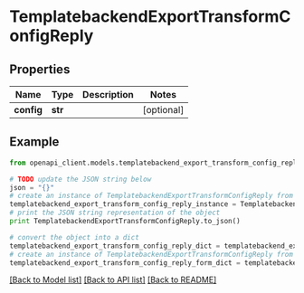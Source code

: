 # TemplatebackendExportTransformConfigReply


## Properties

Name | Type | Description | Notes
------------ | ------------- | ------------- | -------------
**config** | **str** |  | [optional] 

## Example

```python
from openapi_client.models.templatebackend_export_transform_config_reply import TemplatebackendExportTransformConfigReply

# TODO update the JSON string below
json = "{}"
# create an instance of TemplatebackendExportTransformConfigReply from a JSON string
templatebackend_export_transform_config_reply_instance = TemplatebackendExportTransformConfigReply.from_json(json)
# print the JSON string representation of the object
print TemplatebackendExportTransformConfigReply.to_json()

# convert the object into a dict
templatebackend_export_transform_config_reply_dict = templatebackend_export_transform_config_reply_instance.to_dict()
# create an instance of TemplatebackendExportTransformConfigReply from a dict
templatebackend_export_transform_config_reply_form_dict = templatebackend_export_transform_config_reply.from_dict(templatebackend_export_transform_config_reply_dict)
```
[[Back to Model list]](../README.md#documentation-for-models) [[Back to API list]](../README.md#documentation-for-api-endpoints) [[Back to README]](../README.md)


